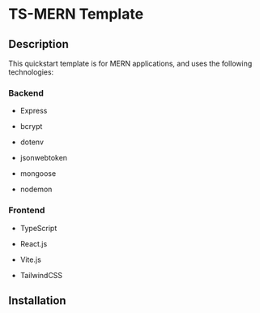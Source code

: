 # TS-MERN Template


## Description

This quickstart template is for MERN applications, and uses the following technologies:

### Backend 
- Express

- bcrypt

- dotenv

- jsonwebtoken

- mongoose

- nodemon

### Frontend

- TypeScript

- React.js

- Vite.js

- TailwindCSS


## Installation


